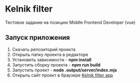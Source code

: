 # Kelnik filter
Тестовое задание на позицию Middle Frontend Developer (vue)
## Запуск приложения
1) Скачать репозиторий проекта
2) Открыть папку проекта в редакторе
3) Установить зависимости - **npm install**
4) Запустить сборку проекта - **npm run build**
5) Запустить проект - **node .output/server/index.mjs**
6) Открыть сайт проект в браузере [Kelnik filter app](http://localhost:3000)
